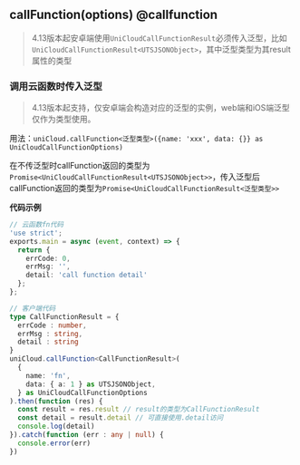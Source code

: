 ## callFunction(options) @callfunction

> 4.13版本起安卓端使用`UniCloudCallFunctionResult`必须传入泛型，比如`UniCloudCallFunctionResult<UTSJSONObject>`，其中泛型类型为其result属性的类型

<!-- UTSUNICLOUDAPIJSON.callFunction.description -->

<!-- UTSUNICLOUDAPIJSON.callFunction.compatibility -->

<!-- UTSUNICLOUDAPIJSON.callFunction.param -->

<!-- UTSUNICLOUDAPIJSON.callFunction.returnValue -->

<!-- UTSUNICLOUDAPIJSON.callFunction.tutorial -->

<!-- UTSUNICLOUDAPIJSON.unicloud-call-function.example -->

### 调用云函数时传入泛型

> 4.13版本起支持，仅安卓端会构造对应的泛型的实例，web端和iOS端泛型仅作为类型使用。

用法：`uniCloud.callFunction<泛型类型>({name: 'xxx', data: {}} as UniCloudCallFunctionOptions)`

在不传泛型时callFunction返回的类型为`Promise<UniCloudCallFunctionResult<UTSJSONObject>>`，传入泛型后callFunction返回的类型为`Promise<UniCloudCallFunctionResult<泛型类型>>`

**代码示例**

```ts
// 云函数fn代码
'use strict';
exports.main = async (event, context) => {
  return {
    errCode: 0,
    errMsg: '',
    detail: 'call function detail'
  };
};
```

```ts
// 客户端代码
type CallFunctionResult = {
  errCode : number,
  errMsg : string,
  detail : string
}
uniCloud.callFunction<CallFunctionResult>(
  {
    name: 'fn',
    data: { a: 1 } as UTSJSONObject,
  } as UniCloudCallFunctionOptions
).then(function (res) {
  const result = res.result // result的类型为CallFunctionResult
  const detail = result.detail // 可直接使用.detail访问
  console.log(detail)
}).catch(function (err : any | null) {
  console.error(err)
})
```
